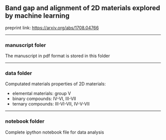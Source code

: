 ## Band gap and alignment of 2D materials explored by machine learning
preprint link: https://arxiv.org/abs/1708.04766
___
### manuscript foler
The manuscript in pdf format is stored in this folder
___
### data folder
Computated materials properties of 2D materials:
- elemental materials: group V
- binary compounds: IV-VI, III-VII
- ternary compounds: III-VI-VII, IV-V-VII
___
### notebook folder
Complete ipython notebook file for data analysis
